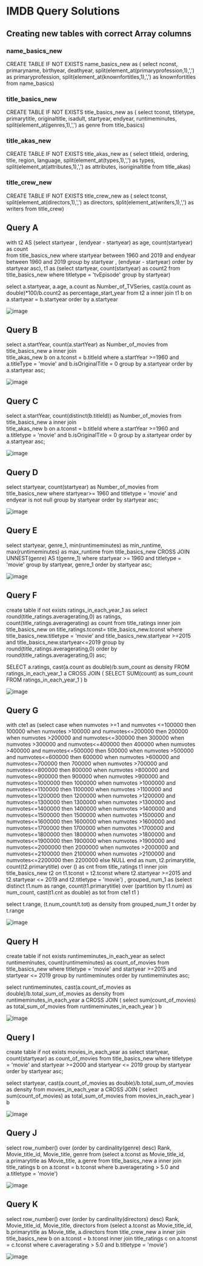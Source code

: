 # IMDB Query Solutions 

## Creating new tables with correct Array columns

### name_basics_new

CREATE TABLE IF NOT EXISTS name_basics_new as ( 
  select 
  nconst, 
  primaryname, 
  birthyear, 
  deathyear, 
  split(element_at(primaryprofession,1),',') as primaryprofession,
  split(element_at(knownfortitles,1),',') as knownfortitles
  from name_basics)

### title_basics_new

CREATE TABLE IF NOT EXISTS title_basics_new as ( 
  select 
  tconst, 
  titletype, 
  primarytitle, 
  originaltitle, 
  isadult, 
  startyear, 
  endyear, 
  runtimeminutes, 
  split(element_at(genres,1),',') as genre
  from title_basics)

### title_akas_new

CREATE TABLE IF NOT EXISTS title_akas_new as ( 
  select 
  titleid, 
  ordering, 
  title, 
  region,
  language,
  split(element_at(types,1),',') as types,
  split(element_at(attributes,1),',') as attributes,
  isoriginaltitle
  from title_akas)

### title_crew_new

CREATE TABLE IF NOT EXISTS title_crew_new as ( 
  select 
  tconst, 
  split(element_at(directors,1),',') as directors, 
  split(element_at(writers,1),',') as writers
  from title_crew)

## Query A

with t2
   AS
(select startyear , (endyear - startyear) as age, count(startyear) as count    
from title_basics_new
where startyear between 1960 and 2019
and endyear between 1960 and 2019 
group by startyear ,  (endyear - startyear)
order by startyear asc),
t1
as 
(select startyear, count(startyear) as count2
from title_basics_new where titletype = 'tvEpisode'
group by startyear)

select a.startyear, a.age, a.count as Number_of_TVSeries, cast(a.count as double)*100/b.count2 as percentage_start_year
from t2 a 
inner join t1 b
on a.startyear = b.startyear
order by a.startyear

![image](https://user-images.githubusercontent.com/46951312/74114733-5b196500-4b71-11ea-9c58-e20181f8b44f.png)

## Query B 

select a.startYear, count(a.startYear) as Number_of_movies from title_basics_new a
inner join  
title_akas_new b
on a.tconst = b.titleId
where a.startYear >=1960
and a.titleType = 'movie'
and b.isOriginalTitle = 0
group by a.startyear
order by a.startyear asc;

![image](https://user-images.githubusercontent.com/46951312/74114931-52755e80-4b72-11ea-9693-b9c0a390521b.png)

## Query C

select a.startYear, count(distinct(b.titleId)) as Number_of_movies from title_basics_new a
inner join  
title_akas_new b
on a.tconst = b.titleId
where a.startYear >=1960
and a.titletype = 'movie'
and b.isOriginalTitle = 0
group by a.startyear
order by a.startyear asc;

![image](https://user-images.githubusercontent.com/46951312/74115077-f959fa80-4b72-11ea-8954-d9690a34cbb1.png)

## Query D

select startyear, count(startyear) as Number_of_movies
from title_basics_new
where startyear>= 1960
and titletype = 'movie'
and endyear is not null
group by startyear
order by startyear asc;

![image](https://user-images.githubusercontent.com/46951312/74115235-be0bfb80-4b73-11ea-9bc3-68b8ce47e804.png)

## Query E

select startyear, genre_1, min(runtimeminutes) as min_runtime, max(runtimeminutes) as max_runtime from title_basics_new
CROSS JOIN UNNEST(genre) AS t(genre_1) 
where startyear >= 1960 and titletype = 'movie' 
group by startyear, genre_1 
order by startyear asc;

![image](https://user-images.githubusercontent.com/46951312/74115475-0841ac80-4b75-11ea-809c-f2b5706bc56b.png)

## Query F

create table if not exists ratings_in_each_year_1
as 
select round(title_ratings.averagerating,0) as ratings, count(title_ratings.averagerating) as count
from title_ratings
inner join title_basics_new 
on title_ratings.tconst= title_basics_new.tconst
where title_basics_new.titletype = 'movie'
and title_basics_new.startyear >=2015 and title_basics_new.startyear<=2019
group by round(title_ratings.averagerating,0)
order by round(title_ratings.averagerating,0) asc;

SELECT a.ratings, cast(a.count as double)/b.sum_count as density
FROM ratings_in_each_year_1 a
CROSS JOIN
(
    SELECT SUM(count) as sum_count FROM ratings_in_each_year_1
) b

![image](https://user-images.githubusercontent.com/46951312/74116098-9d45a500-4b77-11ea-8895-59ffdcc48075.png)

## Query G

with cte1
as
(select
case when numvotes >=1 and numvotes <=100000 then 100000
when numvotes >100000 and numvotes<=200000 then 200000
when numvotes >200000 and numvotes<=300000 then 300000
when numvotes >300000 and numvotes<=400000 then 400000
when numvotes >400000 and numvotes<=500000 then 500000
when numvotes >500000 and numvotes<=600000 then 600000
when numvotes >600000 and numvotes<=700000 then 700000
when numvotes >700000 and numvotes<=800000 then 800000
when numvotes >800000 and numvotes<=900000 then 900000
when numvotes >900000 and numvotes<=1000000 then 1000000
when numvotes >1000000 and numvotes<=1100000 then 1100000
when numvotes >1100000 and numvotes<=1200000 then 1200000
when numvotes >1200000 and numvotes<=1300000 then 1300000
when numvotes >1300000 and numvotes<=1400000 then 1400000
when numvotes >1400000 and numvotes<=1500000 then 1500000
when numvotes >1500000 and numvotes<=1600000 then 1600000
when numvotes >1600000 and numvotes<=1700000 then 1700000
when numvotes >1700000 and numvotes<=1800000 then 1800000
when numvotes >1800000 and numvotes<=1900000 then 1900000
when numvotes >1900000 and numvotes<=2000000 then 2000000
when numvotes >2000000 and numvotes<=2100000 then 2100000
when numvotes >2100000 and numvotes<=2200000 then 2200000
else NULL end as num,
t2.primarytitle, 
count(t2.primarytitle) over () as cnt
from title_ratings t1 inner join title_basics_new t2
on t1.tconst = t2.tconst
where t2.startyear >=2015 and t2.startyear <= 2019
and t2.titletype = 'movie')
, grouped_num_1 as
(select distinct t1.num as range, 
count(t1.primarytitle) over (partition by t1.num) as num_count,
cast(t1.cnt as double) as tot
from cte1 t1
)

select t.range,
(t.num_count/t.tot) as density
from grouped_num_1 t
order by t.range

![image](https://user-images.githubusercontent.com/46951312/74126342-4fdc2e80-4b9d-11ea-98b6-07c6b6f0b810.png)

## Query H

create table if not exists runtimeminutes_in_each_year
as
select runtimeminutes, count(runtimeminutes) as count_of_movies from title_basics_new
where titletype = 'movie'
and startyear >=2015 and startyear <= 2019
group by runtimeminutes
order by runtimeminutes asc;

select runtimeminutes, cast(a.count_of_movies as double)/b.total_sum_of_movies as density
from runtimeminutes_in_each_year a
CROSS JOIN
(
select sum(count_of_movies) as total_sum_of_movies from runtimeminutes_in_each_year
) b

![image](https://user-images.githubusercontent.com/46951312/74124852-4ea90280-4b99-11ea-8a50-3ddbf34d0b5e.png)

## Query I

create table if not exists movies_in_each_year
as
select startyear, count(startyear) as count_of_movies from title_basics_new
where titletype = 'movie'
and startyear >=2000 and startyear <= 2019
group by startyear
order by startyear asc;

select startyear, cast(a.count_of_movies as double)/b.total_sum_of_movies as density
from movies_in_each_year a
CROSS JOIN
(
select sum(count_of_movies) as total_sum_of_movies from movies_in_each_year
) b

![image](https://user-images.githubusercontent.com/46951312/74126662-2374e200-4b9e-11ea-9d59-7af74ce8fd6c.png)

## Query J

select row_number() over (order by cardinality(genre) desc) Rank, Movie_title_id, Movie_title,  genre from
(select a.tconst as Movie_title_id, a.primarytitle as Movie_title, a.genre from 
title_basics_new a
inner join title_ratings b
on a.tconst = b.tconst
where b.averagerating > 5.0
and a.titletype = 'movie')

![image](https://user-images.githubusercontent.com/46951312/74128633-38a03f80-4ba3-11ea-9aae-d37697ce137c.png)

## Query K

select row_number() over (order by cardinality(directors) desc) Rank, Movie_title_id, Movie_title,  directors from
(select a.tconst as Movie_title_id, b.primarytitle as Movie_title, a.directors from 
title_crew_new a
inner join title_basics_new b
on a.tconst = b.tconst
inner join title_ratings c
on a.tconst = c.tconst
where c.averagerating > 5.0
and b.titletype = 'movie')

![image](https://user-images.githubusercontent.com/46951312/74128429-c62f5f80-4ba2-11ea-8f90-2f6e98ce00d9.png)
